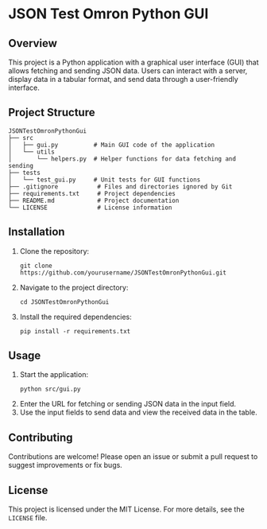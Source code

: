 # JSON Test Omron Python GUI

## Overview
This project is a Python application with a graphical user interface (GUI) that allows fetching and sending JSON data. Users can interact with a server, display data in a tabular format, and send data through a user-friendly interface.

## Project Structure
```
JSONTestOmronPythonGui
├── src
│   ├── gui.py          # Main GUI code of the application
│   └── utils
│       └── helpers.py  # Helper functions for data fetching and sending
├── tests
│   └── test_gui.py     # Unit tests for GUI functions
├── .gitignore           # Files and directories ignored by Git
├── requirements.txt     # Project dependencies
├── README.md            # Project documentation
└── LICENSE              # License information
```

## Installation
1. Clone the repository:
   ```
   git clone https://github.com/yourusername/JSONTestOmronPythonGui.git
   ```
2. Navigate to the project directory:
   ```
   cd JSONTestOmronPythonGui
   ```
3. Install the required dependencies:
   ```
   pip install -r requirements.txt
   ```

## Usage
1. Start the application:
   ```
   python src/gui.py
   ```
2. Enter the URL for fetching or sending JSON data in the input field.
3. Use the input fields to send data and view the received data in the table.

## Contributing
Contributions are welcome! Please open an issue or submit a pull request to suggest improvements or fix bugs.

## License
This project is licensed under the MIT License. For more details, see the `LICENSE` file.
